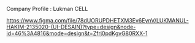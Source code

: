 Company Profile : Lukman CELL

https://www.figma.com/file/78dUORUPDHETXM3Ev6EynV/LUKMANUL-HAKIM-2135020-(UI-DESAIN)?type=design&node-id=46%3A4816&mode=design&t=Zfrj0pdKgvG80RXX-1
